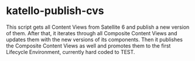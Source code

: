 # katello-publish-cvs

This script gets all Content Views from Satellite 6 and publish a new version of them. After that, it iterates through all Composite Content Views and updates them with the new versions of its components. Then it publishes the Composite Content Views as well and promotes them to the first Lifecycle Environment, currently hard coded to TEST.
